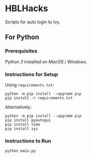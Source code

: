 # HBLHacks
Scripts for auto login to Ivy.
## For Python
### Prerequisites
*Python 3* installed on *MacOS* / *Windows*.
### Instructions for Setup
Using ```requirements.txt```:
```
python -m pip install --upgrade pip
pip install -r requirements.txt
```
Alternatively:
```
python -m pip install --upgrade pip
pip install pyautogui
pip install time
pip install sys
```
### Instructions to Run
```
python main.py
```
